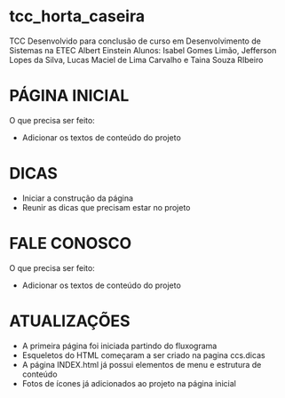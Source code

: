 # tcc_horta_caseira
TCC Desenvolvido para conclusão de curso em Desenvolvimento de Sistemas na ETEC Albert Einstein
Alunos: Isabel Gomes Limão, Jefferson Lopes da Silva, Lucas Maciel de Lima Carvalho e Taina Souza RIbeiro

# PÁGINA INICIAL
 O que precisa ser feito:
- Adicionar os textos de conteúdo do projeto
# DICAS
- Iniciar a construção da página 
- Reunir as dicas que precisam estar no projeto

# FALE CONOSCO
 O que precisa ser feito:
- Adicionar os textos de conteúdo do projeto

# ATUALIZAÇÕES
- A primeira página foi iniciada partindo do fluxograma
- Esqueletos do HTML começaram a ser criado na pagina ccs.dicas
- A página INDEX.html já possui elementos de menu e estrutura de conteúdo
- Fotos de ícones já adicionados ao projeto na página inicial

